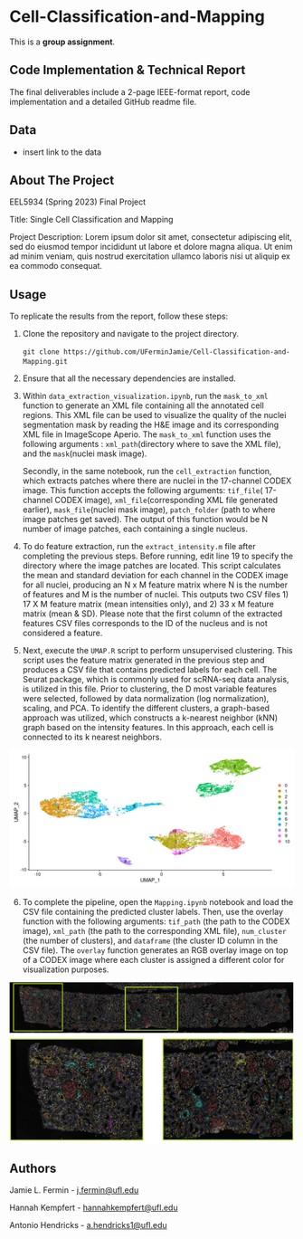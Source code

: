 # Cell-Classification-and-Mapping

This is a **group assignment**.

## Code Implementation & Technical Report

The final deliverables include a 2-page IEEE-format report, code implementation and a detailed GitHub readme file.

## Data

* insert link to the data

## About The Project

EEL5934 (Spring 2023) Final Project 

Title: Single Cell Classification and Mapping

Project Description: Lorem ipsum dolor sit amet, consectetur adipiscing elit, sed do eiusmod tempor incididunt ut labore et dolore magna aliqua. Ut enim ad minim veniam, quis nostrud exercitation ullamco laboris nisi ut aliquip ex ea commodo consequat.

## Usage 

To replicate the results from the report, follow these steps:

1.  Clone the repository and navigate to the project directory.
	
	`git clone https://github.com/UFerminJamie/Cell-Classification-and-Mapping.git`
	 
2.  Ensure that all the necessary dependencies are installed.

3. Within `data_extraction_visualization.ipynb`, run the `mask_to_xml` function to generate an XML file containing all the annotated cell regions. This XML file can be used to visualize the quality of the nuclei segmentation mask by reading the H&E image and its corresponding XML file in ImageScope Aperio. The `mask_to_xml` function uses the following arguments : `xml_path`(directory where to save the XML file), and the `mask`(nuclei mask image).

	Secondly, in the same notebook, run the `cell_extraction` function, which extracts patches where there are nuclei in the 17-channel CODEX image. This function accepts the following arguments: `tif_file`( 17-channel CODEX image), `xml_file`(corresponding XML file generated earlier), `mask_file`(nuclei mask image), `patch_folder` (path to where image patches get saved). The output of this function would be N number of image patches, each containing a single nucleus.

4. To do feature extraction, run the `extract_intensity.m` file after completing the previous steps. Before running, edit line 19 to specify the directory where the image patches are located.  This script calculates the mean and standard deviation for each channel in the CODEX image for all nuclei, producing an N x M feature matrix where N is the number of features and M is the number of nuclei. This outputs two CSV files 1) 17 X M feature matrix (mean intensities only), and 2) 33 x M feature matrix (mean & SD). Please note that the first column of the extracted features CSV files corresponds to the ID of the nucleus and is not considered a feature.

5. Next, execute the `UMAP.R` script to perform unsupervised clustering. This script uses the feature matrix generated in the previous step and produces a CSV file that contains predicted labels for each cell. The Seurat package, which is commonly used for scRNA-seq data analysis, is utilized in this file. Prior to clustering, the D most variable features were selected, followed by data normalization (log normalization), scaling, and PCA. To identify the different clusters, a graph-based approach was utilized, which constructs a k-nearest neighbor (kNN) graph based on the intensity features. In this approach, each cell is connected to its k nearest neighbors.

![UMAP](Figures/TMA3_mean_sd.png "UMAP Visualization")

6. To complete the pipeline, open the `Mapping.ipynb` notebook and load the CSV file containing the predicted cluster labels. Then, use the overlay function with the following arguments: `tif_path` (the path to the CODEX image), `xml_path` (the path to the corresponding XML file), `num_cluster` (the number of clusters), and `dataframe` (the cluster ID column in the CSV file). The `overlay` function generates an RGB overlay image on top of a CODEX image where each cluster is assigned a different color for visualization purposes.

![Mapping](Figures/Mapping_vis.png "Mapping Visualization")

## Authors
Jamie L. Fermin - j.fermin@ufl.edu

Hannah Kempfert - hannahkempfert@ufl.edu

Antonio Hendricks - a.hendricks1@ufl.edu
